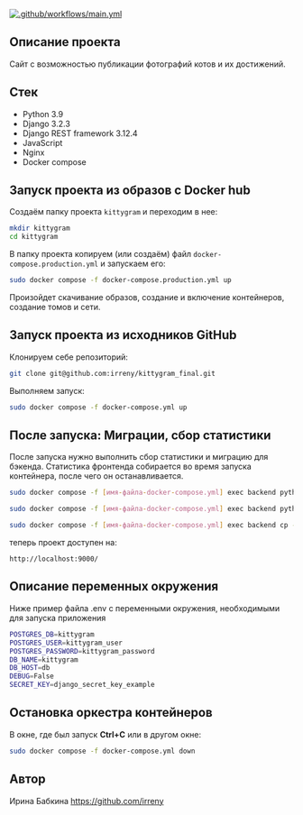 [![.github/workflows/main.yml](https://github.com/irreny/kittygram_final/actions/workflows/main.yml/badge.svg)](https://github.com/irreny/kittygram_final/actions/workflows/main.yml)

## Описание проекта

Сайт с возможностью публикации фотографий котов и их достижений.

## Стек

- Python 3.9
- Django 3.2.3
- Django REST framework 3.12.4
- JavaScript
- Nginx
- Docker compose

## Запуск проекта из образов с Docker hub

Cоздаём папку проекта `kittygram` и переходим в нее:

```bash
mkdir kittygram
cd kittygram
```

В папку проекта копируем (или создаём) файл `docker-compose.production.yml` и запускаем его:

```bash
sudo docker compose -f docker-compose.production.yml up
```

Произойдет скачивание образов, создание и включение контейнеров, создание томов и сети.


## Запуск проекта из исходников GitHub

Клонируем себе репозиторий: 

```bash 
git clone git@github.com:irreny/kittygram_final.git
```

Выполняем запуск:

```bash
sudo docker compose -f docker-compose.yml up
```

## После запуска: Миграции, сбор статистики

После запуска нужно выполнить сбор статистики и миграцию для бэкенда. Статистика фронтенда собирается во время запуска контейнера, после чего он останавливается. 

```bash
sudo docker compose -f [имя-файла-docker-compose.yml] exec backend python manage.py migrate

sudo docker compose -f [имя-файла-docker-compose.yml] exec backend python manage.py collectstatic

sudo docker compose -f [имя-файла-docker-compose.yml] exec backend cp -r /app/collected_static/. /static/static/
```

теперь проект доступен на: 

```
http://localhost:9000/
```

## Описание переменных окружения

Ниже пример файла .env c переменными окружения, необходимыми для запуска приложения

```bash
POSTGRES_DB=kittygram
POSTGRES_USER=kittygram_user
POSTGRES_PASSWORD=kittygram_password
DB_NAME=kittygram
DB_HOST=db
DEBUG=False
SECRET_KEY=django_secret_key_example
```


## Остановка оркестра контейнеров

В окне, где был запуск **Ctrl+С** или в другом окне:

```bash
sudo docker compose -f docker-compose.yml down
```

## Автор

Ирина Бабкина https://github.com/irreny